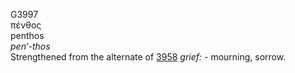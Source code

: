 G3997  
πένθος  
penthos  
*pen‘-thos*  
Strengthened from the alternate of [3958](g3958) *grief:* - mourning,
sorrow.  
